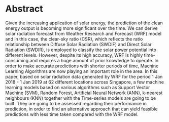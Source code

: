 # Abstract

Given the increasing application of solar energy, the prediction of the clean energy output is becoming more significant over the time. We can derive solar radiation forecast from Weather Research and Forecast (WRF) model and in this case, the clear-sky ratio (CSR), which reflects the ratio relationship between Diffuse Solar Radiation (SWDIF) and Direct Solar Radiation (SWDIR), is employed to classify the solar power potential into different levels. However, despite its high accuracy, WRF is highly time-consuming and requires a huge amount of prior knowledge to operate. In order to make accurate predictions with shorter periods of time, Machine Learning Algorithms are now playing an important role in the area. In this paper, based on solar radiation data generated by WRF for the period 1 Jan 2018 - 1 Jan 2019 at 62 different locations across Singapore, a few machine learning models based on various algorithms such as Support Vector Machine (SVM), Random Forest, Artificial Neural Network (ANN), k-nearest neighbours (KNN) together with the Time-series models are going to be built. They are going to be assessed regarding their performance in prediction, in order to find an alternative approach that can yield feasible predictions with less time taken compared with the WRF model. 

